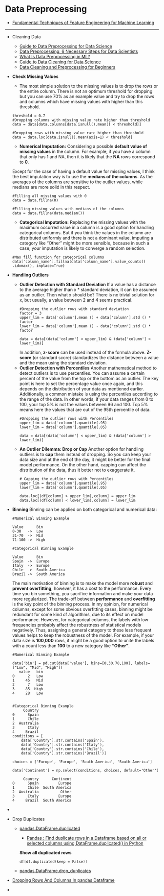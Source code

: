 # Data Preprocessing

- [Fundamental Techniques of Feature Engineering for Machine Learning](https://towardsdatascience.com/feature-engineering-for-machine-learning-3a5e293a5114)

---------------------------------------
- Cleaning Data 
  - [Guide to Data Preprocessing for Data Science](https://medium.com/@vinitasilaparasetty/guide-to-data-preprocessing-for-data-science-d2447a09ba4c)
  - [Data Preprocessing: 6 Necessary Steps for Data Scientists](https://hackernoon.com/what-steps-should-one-take-while-doing-data-preprocessing-502c993e1caa)
  - [What Is Data Preprocessing in ML?](https://serokell.io/blog/data-preprocessing)
  - [Guide to Data Cleaning for Data Science](https://medium.com/@vinitasilaparasetty/guide-to-data-cleaning-for-data-science-53e056c8eb98)
  - [Data Cleaning and Preprocessing for Beginners](https://medium.com/sciforce/data-cleaning-and-preprocessing-for-beginners-25748ee00743)
- **Check Missing Values**
  - The most simple solution to the missing values is to drop the rows or the entire column. There is not an optimum threshold for dropping but you can use 70% as an example value and try to drop the rows and columns which have missing values with higher than this threshold.
  ```@python
  threshold = 0.7
  #Dropping columns with missing value rate higher than threshold
  data = data[data.columns[data.isnull().mean() < threshold]]

  #Dropping rows with missing value rate higher than threshold
  data = data.loc[data.isnull().mean(axis=1) < threshold]
  ```
  - **Numerical Imputation:** Considering a possible **default value of missing values** in the column. For example, if you have a column that only has 1 and NA, then it is likely that the **NA** rows correspond to **0**.

  Except for the case of having a default value for missing values, I think the best imputation way is to use the **medians of the columns**. As the averages of the columns are sensitive to the outlier values, while medians are more solid in this respect.

  ```@python
  #Filling all missing values with 0
  data = data.fillna(0)

  #Filling missing values with medians of the columns
  data = data.fillna(data.median())
  ```
  - **Categorical Imputation:** Replacing the missing values with the maximum occurred value in a column is a good option for handling categorical columns. But if you think the values in the column are distributed uniformly and there is not a dominant value, imputing a category like “Other” might be more sensible, because in such a case, your imputation is likely to converge a random selection.
  ```@python
  #Max fill function for categorical columns
  data['column_name'].fillna(data['column_name'].value_counts()
  .idxmax(), inplace=True)
  ```
- **Handling Outliers**
  - **Outlier Detection with Standard Deviation**
    If a value has a distance to the average higher than x * standard deviation, it can be assumed as an outlier. Then what x should be?
    There is no trivial solution for x, but usually, a value between 2 and 4 seems practical.
    ```@python
    #Dropping the outlier rows with standard deviation
    factor = 3
    upper_lim = data['column'].mean () + data['column'].std () * factor
    lower_lim = data['column'].mean () - data['column'].std () * factor

    data = data[(data['column'] < upper_lim) & (data['column'] > lower_lim)]
    ```
    In addition, **z-score** can be used instead of the formula above. **Z-score** (or standard score) standardizes the distance between a value and the mean using the standard deviation.
  - **Outlier Detection with Percentiles**
    Another mathematical method to detect outliers is to use percentiles. You can assume a certain percent of the value from the top or the bottom as an outlier. The key point is here to set the percentage value once again, and this depends on the distribution of your data as mentioned earlier.
    Additionally, a common mistake is using the percentiles according to the range of the data. In other words, if your data ranges from 0 to 100, your top 5% is not the values between 96 and 100. Top 5% means here the values that are out of the 95th percentile of data.
    ```@python
    #Dropping the outlier rows with Percentiles
    upper_lim = data['column'].quantile(.95)
    lower_lim = data['column'].quantile(.05)

    data = data[(data['column'] < upper_lim) & (data['column'] > lower_lim)]
    ```
  - **An Outlier Dilemma: Drop or Cap**
    Another option for handling outliers is to **cap** them instead of dropping. So you can keep your data size and at the end of the day, it might be better for the final model performance.
    On the other hand, capping can affect the distribution of the data, thus it better not to exaggerate it.
    ```@python
    # Capping the outlier rows with Percentiles
    upper_lim = data['column'].quantile(.95)
    lower_lim = data['column'].quantile(.05)
    
    data.loc[(df[column] > upper_lim),column] = upper_lim
    data.loc[(df[column] < lower_lim),column] = lower_lim
    ```
- **Binning**
  Binning can be applied on both categorical and numerical data:
  ```@python
  #Numerical Binning Example
  
  Value      Bin       
  0-30   ->  Low       
  31-70  ->  Mid       
  71-100 ->  High
  
  #Categorical Binning Example
  
  Value      Bin       
  Spain  ->  Europe      
  Italy  ->  Europe       
  Chile  ->  South America
  Brazil ->  South America
  ```
  The main motivation of binning is to make the model more **robust** and **prevent overfitting**, however, it has a cost to the performance. Every time you bin something, you sacrifice information and make your data more regularized.
  The trade-off between **performance** and **overfitting** is the key point of the binning process. In my opinion, for numerical columns, except for some obvious overfitting cases, binning might be redundant for some kind of algorithms, due to its effect on model performance.
  However, for categorical columns, the labels with low frequencies probably affect the robustness of statistical models negatively. Thus, assigning a general category to these less frequent values helps to keep the robustness of the model. For example, if your data size is **100,000** rows, it might be a good option to unite the labels with a count less than **100** to a new category like **“Other”**.
  ```@python
  #Numerical Binning Example
  
  data['bin'] = pd.cut(data['value'], bins=[0,30,70,100], labels=["Low", "Mid", "High"])
     value   bin
  0      2   Low
  1     45   Mid
  2      7   Low
  3     85  High
  4     28   Low
  
  
  #Categorical Binning Example
       Country
  0      Spain
  1      Chile
  2  Australia
  3      Italy
  4     Brazil
  conditions = [
      data['Country'].str.contains('Spain'),
      data['Country'].str.contains('Italy'),
      data['Country'].str.contains('Chile'),
      data['Country'].str.contains('Brazil')]

  choices = ['Europe', 'Europe', 'South America', 'South America']

  data['Continent'] = np.select(conditions, choices, default='Other')
  
       Country      Continent
  0      Spain         Europe
  1      Chile  South America
  2  Australia          Other
  3      Italy         Europe
  4     Brazil  South America
  ```
- 
- Drop Duplicates
  - [pandas.DataFrame.duplicated](https://pandas.pydata.org/pandas-docs/stable/reference/api/pandas.DataFrame.duplicated.html)
    - [Pandas : Find duplicate rows in a Dataframe based on all or selected columns using DataFrame.duplicated() in Python](https://thispointer.com/pandas-find-duplicate-rows-in-a-dataframe-based-on-all-or-selected-columns-using-dataframe-duplicated-in-python/)
    
    **Show all duplicated rows**
    ```@python
    df[df.duplicated(keep = False)]
    ```
  - [pandas.DataFrame.drop_duplicates](https://pandas.pydata.org/pandas-docs/stable/reference/api/pandas.DataFrame.drop_duplicates.html)
- [Dropping Rows And Columns In pandas Dataframe](https://chrisalbon.com/python/data_wrangling/pandas_dropping_column_and_rows/)
- 
